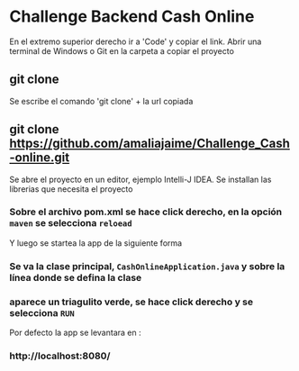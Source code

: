 # Challenge Backend Cash Online 

En el extremo superior derecho ir a 'Code' y copiar el link.
Abrir una terminal de Windows o Git en la carpeta a copiar el proyecto 

## git clone 
Se escribe el comando 'git clone' + la url copiada
## git clone https://github.com/amaliajaime/Challenge_Cash-online.git

Se abre el proyecto en un editor, ejemplo Intelli-J IDEA.
Se installan las librerias que necesita el proyecto 
### Sobre el archivo pom.xml se hace click derecho, en la opción `maven` se selecciona `reloead`

Y luego se startea la app de la siguiente forma
###  Se va la clase principal, `CashOnlineApplication.java` y sobre la línea donde se defina la clase
### aparece un triagulito verde, se hace click derecho y se selecciona `RUN`

Por defecto la app se levantara en :
###  http://localhost:8080/
